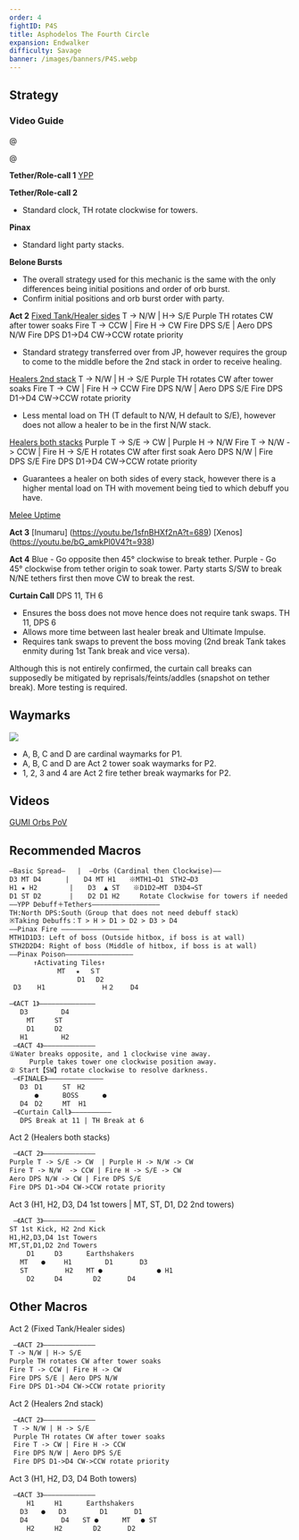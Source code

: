 ```yaml
---
order: 4
fightID: P4S
title: Asphodelos The Fourth Circle
expansion: Endwalker
difficulty: Savage
banner: /images/banners/P4S.webp
---
```

## Strategy

### Video Guide
@[](https://youtu.be/nbPFd_2SHWE)

@[](https://youtu.be/Usu900crB6A)


**Tether/Role-call 1**
[YPP](https://na.finalfantasyxiv.com/lodestone/character/22408218/blog/4931930/)

**Tether/Role-call 2**
- Standard clock, TH rotate clockwise for towers.

**Pinax**
- Standard light party stacks.

**Belone Bursts**
- The overall strategy used for this mechanic is the same with the only differences being initial positions and order of orb burst.
- Confirm initial positions and orb burst order with party.

**Act 2**
[Fixed Tank/Healer sides](https://ff14.toolboxgaming.space/?id=860558383257461&preview=1)
T -> N/W | H-> S/E
Purple TH rotates CW after tower soaks
Fire T -> CCW | Fire H -> CW
Fire DPS S/E | Aero DPS N/W
Fire DPS D1->D4 CW->CCW rotate priority
- Standard strategy transferred over from JP, however requires the group to come to the middle before the 2nd stack in order to receive healing.

[Healers 2nd stack](https://ff14.toolboxgaming.space/?id=629848419582461&preview=1)
T -> N/W | H -> S/E
Purple TH rotates CW after tower soaks
Fire T -> CW | Fire H -> CCW
Fire DPS N/W | Aero DPS S/E
Fire DPS D1->D4 CW->CCW rotate priority
- Less mental load on TH (T default to N/W, H default to S/E), however does not allow a healer to be in the first N/W stack.

[Healers both stacks](https://ff14.toolboxgaming.space/?id=539840456682461&preview=1)
Purple T -> S/E -> CW  | Purple H -> N/W
Fire T -> N/W  -> CCW | Fire H -> S/E 
H rotates CW after first soak
Aero DPS N/W | Fire DPS S/E 
Fire DPS D1->D4 CW->CCW rotate priority
- Guarantees a healer on both sides of every stack, however there is a higher mental load on TH with movement being tied to which debuff you have.

[Melee Uptime](https://ff14.toolboxgaming.space/?id=233948201703461&preview=1#1)

**Act 3**
[Inumaru] (https://youtu.be/1sfnBHXf2nA?t=689)
[Xenos] (https://youtu.be/bG_amkPl0V4?t=938)

**Act 4**
Blue - Go opposite then 45° clockwise to break tether.
Purple - Go 45° clockwise from tether origin to soak tower.
Party starts S/SW to break N/NE tethers first then move CW to break the rest.

**Curtain Call**
DPS 11, TH 6
- Ensures the boss does not move hence does not require tank swaps.
TH 11, DPS 6
- Allows more time between last healer break and Ultimate Impulse.
- Requires tank swaps to prevent the boss moving (2nd break Tank takes enmity during 1st Tank break and vice versa).

Although this is not entirely confirmed, the curtain call breaks can supposedly be mitigated by reprisals/feints/addles (snapshot on tether break). More testing is required.

## Waymarks

![](https://github.com/user-attachments/assets/c6eb6eb9-a6a1-4bf9-9f08-1dd127821eef)

- A, B, C and D are cardinal waymarks for P1.
- A, B, C and D are Act 2 tower soak waymarks for P2.
- 1, 2, 3 and 4 are Act 2 fire tether break waymarks for P2.

## Videos

[GUMI Orbs PoV](https://www.twitch.tv/videos/1440160509?t=1h11m39s)

## Recommended Macros

```markdown
―Basic Spread―   |  ―Orbs (Cardinal then Clockwise)――
D3 MT D4      |  　D4 MT H1　　※MTH1→D1　STH2→D3
H1 ★ H2        |  　D3  ▲ ST　　※D1D2→MT　D3D4→ST
D1 ST D2       |  　D2 D1 H2     Rotate Clockwise for towers if needed
――YPP Debuff＋Tethers―――――――――――――――――
TH:North DPS:South（Group that does not need debuff stack）
※Taking Debuffs：T > H > D1 > D2 > D3 > D4
――Pinax Fire ―――――――――――――――――
MTH1D1D3: Left of boss (Outside hitbox, if boss is at wall)
STH2D2D4: Right of boss (Middle of hitbox, if boss is at wall)
――Pinax Poison―――――――――――――――――
      ↑Activating Tiles↑
            MT 　★ 　SＴ
                 D1 　D2
 D3    H1              Ｈ２    D4
```

```markdown
―《ACT 1》――――――――――――――
 　D3　　　　　D4
 　　MT　　　ST
 　　D1　　　D2
 　H1　　　　　H2
 ―《ACT 4》―――――――――――――
①Water breaks opposite, and 1 clockwise vine away.
     Purple takes tower one clockwise position away.
② Start【SW】rotate clockwise to resolve darkness.
 ―《FINALE》――――――――――――――
 　D3　D1　　　ST　H2
 　　  ●      BOSS      ●
 　D4　D2　　　MT  H1
 ―《Curtain Call》――――――――――
 　DPS Break at 11 | TH Break at 6
```

Act 2 (Healers both stacks)
```markdown
 ―《ACT 2》―――――――――――――
Purple T -> S/E -> CW  | Purple H -> N/W -> CW
Fire T -> N/W  -> CCW | Fire H -> S/E -> CW
Aero DPS N/W -> CW | Fire DPS S/E 
Fire DPS D1->D4 CW->CCW rotate priority
```

Act 3 (H1, H2, D3, D4 1st towers | MT, ST, D1, D2 2nd towers)
```markdown
 ―《ACT 3》―――――――――――――
ST 1st Kick, H2 2nd Kick
H1,H2,D3,D4 1st Towers
MT,ST,D1,D2 2nd Towers
 　　D1　　　D3　 　　Earthshakers
 　MT　　●　   H1　     　D1　　　　D3
 　ST　　　　　 H2　　MT ●            　● H1
 　　D2　　　D4　　　　 D2　　　　D4
```

## Other Macros

Act 2 (Fixed Tank/Healer sides)
```markdown
 ―《ACT 2》―――――――――――――
T -> N/W | H-> S/E
Purple TH rotates CW after tower soaks
Fire T -> CCW | Fire H -> CW
Fire DPS S/E | Aero DPS N/W
Fire DPS D1->D4 CW->CCW rotate priority
```

Act 2 (Healers 2nd stack)
```markdown
 ―《ACT 2》―――――――――――――
 T -> N/W | H -> S/E
 Purple TH rotates CW after tower soaks
 Fire T -> CW | Fire H -> CCW
 Fire DPS N/W | Aero DPS S/E
 Fire DPS D1->D4 CW->CCW rotate priority
```

Act 3 (H1, H2, D3, D4 Both towers)
```markdown
 ―《ACT 3》―――――――――――――
 　　H1　　　H1　 　　Earthshakers
 　D3　　●　　D3　     　D1　　　　D1
 　D4　　　　　D4　　ST ●      MT 　● ST
 　　H2　　　H2　　　　 D2　　　　D2
```
